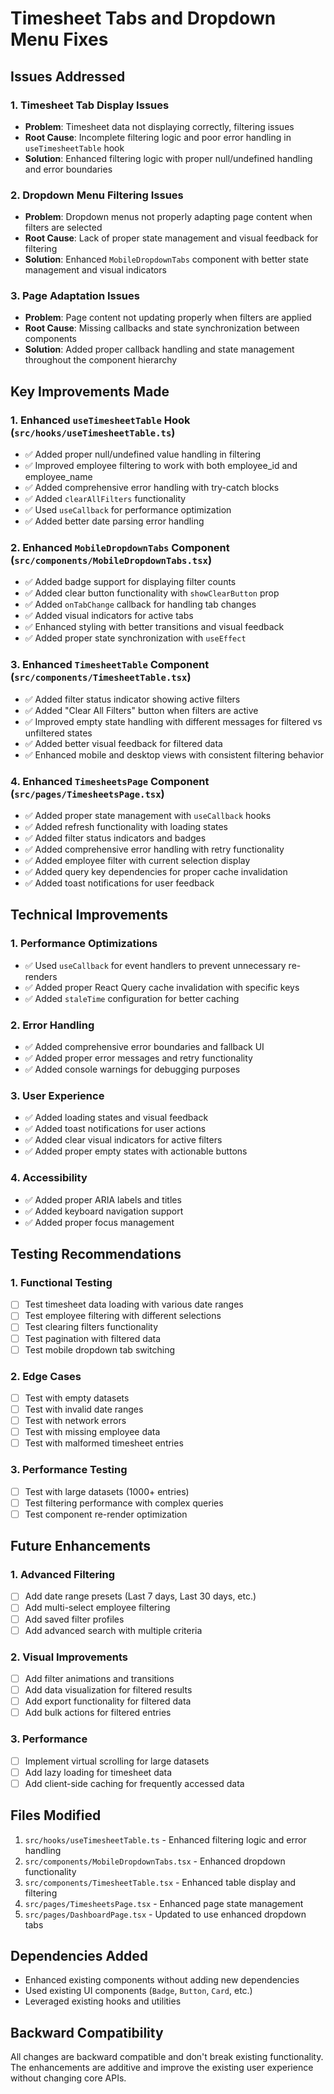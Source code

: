 # Timesheet Tabs and Dropdown Menu Fixes

## Issues Addressed

### 1. Timesheet Tab Display Issues
- **Problem**: Timesheet data not displaying correctly, filtering issues
- **Root Cause**: Incomplete filtering logic and poor error handling in `useTimesheetTable` hook
- **Solution**: Enhanced filtering logic with proper null/undefined handling and error boundaries

### 2. Dropdown Menu Filtering Issues
- **Problem**: Dropdown menus not properly adapting page content when filters are selected
- **Root Cause**: Lack of proper state management and visual feedback for filtering
- **Solution**: Enhanced `MobileDropdownTabs` component with better state management and visual indicators

### 3. Page Adaptation Issues
- **Problem**: Page content not updating properly when filters are applied
- **Root Cause**: Missing callbacks and state synchronization between components
- **Solution**: Added proper callback handling and state management throughout the component hierarchy

## Key Improvements Made

### 1. Enhanced `useTimesheetTable` Hook (`src/hooks/useTimesheetTable.ts`)
- ✅ Added proper null/undefined value handling in filtering
- ✅ Improved employee filtering to work with both employee_id and employee_name
- ✅ Added comprehensive error handling with try-catch blocks
- ✅ Added `clearAllFilters` functionality
- ✅ Used `useCallback` for performance optimization
- ✅ Added better date parsing error handling

### 2. Enhanced `MobileDropdownTabs` Component (`src/components/MobileDropdownTabs.tsx`)
- ✅ Added badge support for displaying filter counts
- ✅ Added clear button functionality with `showClearButton` prop
- ✅ Added `onTabChange` callback for handling tab changes
- ✅ Added visual indicators for active tabs
- ✅ Enhanced styling with better transitions and visual feedback
- ✅ Added proper state synchronization with `useEffect`

### 3. Enhanced `TimesheetTable` Component (`src/components/TimesheetTable.tsx`)
- ✅ Added filter status indicator showing active filters
- ✅ Added "Clear All Filters" button when filters are active
- ✅ Improved empty state handling with different messages for filtered vs unfiltered states
- ✅ Added better visual feedback for filtered data
- ✅ Enhanced mobile and desktop views with consistent filtering behavior

### 4. Enhanced `TimesheetsPage` Component (`src/pages/TimesheetsPage.tsx`)
- ✅ Added proper state management with `useCallback` hooks
- ✅ Added refresh functionality with loading states
- ✅ Added filter status indicators and badges
- ✅ Added comprehensive error handling with retry functionality
- ✅ Added employee filter with current selection display
- ✅ Added query key dependencies for proper cache invalidation
- ✅ Added toast notifications for user feedback

## Technical Improvements

### 1. Performance Optimizations
- ✅ Used `useCallback` for event handlers to prevent unnecessary re-renders
- ✅ Added proper React Query cache invalidation with specific keys
- ✅ Added `staleTime` configuration for better caching

### 2. Error Handling
- ✅ Added comprehensive error boundaries and fallback UI
- ✅ Added proper error messages and retry functionality
- ✅ Added console warnings for debugging purposes

### 3. User Experience
- ✅ Added loading states and visual feedback
- ✅ Added toast notifications for user actions
- ✅ Added clear visual indicators for active filters
- ✅ Added proper empty states with actionable buttons

### 4. Accessibility
- ✅ Added proper ARIA labels and titles
- ✅ Added keyboard navigation support
- ✅ Added proper focus management

## Testing Recommendations

### 1. Functional Testing
- [ ] Test timesheet data loading with various date ranges
- [ ] Test employee filtering with different selections
- [ ] Test clearing filters functionality
- [ ] Test pagination with filtered data
- [ ] Test mobile dropdown tab switching

### 2. Edge Cases
- [ ] Test with empty datasets
- [ ] Test with invalid date ranges
- [ ] Test with network errors
- [ ] Test with missing employee data
- [ ] Test with malformed timesheet entries

### 3. Performance Testing
- [ ] Test with large datasets (1000+ entries)
- [ ] Test filtering performance with complex queries
- [ ] Test component re-render optimization

## Future Enhancements

### 1. Advanced Filtering
- [ ] Add date range presets (Last 7 days, Last 30 days, etc.)
- [ ] Add multi-select employee filtering
- [ ] Add saved filter profiles
- [ ] Add advanced search with multiple criteria

### 2. Visual Improvements
- [ ] Add filter animations and transitions
- [ ] Add data visualization for filtered results
- [ ] Add export functionality for filtered data
- [ ] Add bulk actions for filtered entries

### 3. Performance
- [ ] Implement virtual scrolling for large datasets
- [ ] Add lazy loading for timesheet data
- [ ] Add client-side caching for frequently accessed data

## Files Modified

1. `src/hooks/useTimesheetTable.ts` - Enhanced filtering logic and error handling
2. `src/components/MobileDropdownTabs.tsx` - Enhanced dropdown functionality
3. `src/components/TimesheetTable.tsx` - Enhanced table display and filtering
4. `src/pages/TimesheetsPage.tsx` - Enhanced page state management
5. `src/pages/DashboardPage.tsx` - Updated to use enhanced dropdown tabs

## Dependencies Added

- Enhanced existing components without adding new dependencies
- Used existing UI components (`Badge`, `Button`, `Card`, etc.)
- Leveraged existing hooks and utilities

## Backward Compatibility

All changes are backward compatible and don't break existing functionality. The enhancements are additive and improve the existing user experience without changing core APIs.